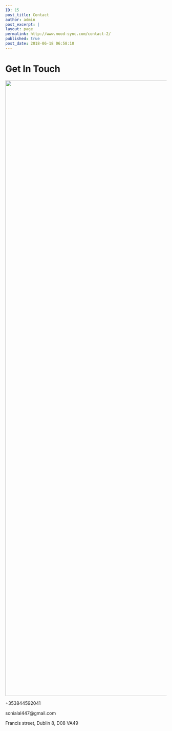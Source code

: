 ```yaml
---
ID: 15
post_title: Contact
author: admin
post_excerpt: |
layout: page
permalink: http://www.mood-sync.com/contact-2/
published: true
post_date: 2018-06-18 06:58:10
---
```

<h1>Get In Touch</h1>		
										<img width="2560" height="1920" src="http://www.mood-sync.com/wp-content/uploads/2019/12/claus-grunstaudl-dKeB0-M9iiA-unsplash-scaled.jpg" alt="" srcset="http://www.mood-sync.com/wp-content/uploads/2019/12/claus-grunstaudl-dKeB0-M9iiA-unsplash-scaled.jpg 2560w, http://www.mood-sync.com/wp-content/uploads/2019/12/claus-grunstaudl-dKeB0-M9iiA-unsplash-300x225.jpg 300w, http://www.mood-sync.com/wp-content/uploads/2019/12/claus-grunstaudl-dKeB0-M9iiA-unsplash-1024x768.jpg 1024w, http://www.mood-sync.com/wp-content/uploads/2019/12/claus-grunstaudl-dKeB0-M9iiA-unsplash-768x576.jpg 768w, http://www.mood-sync.com/wp-content/uploads/2019/12/claus-grunstaudl-dKeB0-M9iiA-unsplash-1536x1152.jpg 1536w, http://www.mood-sync.com/wp-content/uploads/2019/12/claus-grunstaudl-dKeB0-M9iiA-unsplash-2048x1536.jpg 2048w, http://www.mood-sync.com/wp-content/uploads/2019/12/claus-grunstaudl-dKeB0-M9iiA-unsplash-600x450.jpg 600w" sizes="(max-width: 2560px) 100vw, 2560px" />											
			<p>+353844592041</p>		
			<p>sonialal447@gmail.com</p>		
			<p>Francis street, Dublin 8, D08 VA49</p>